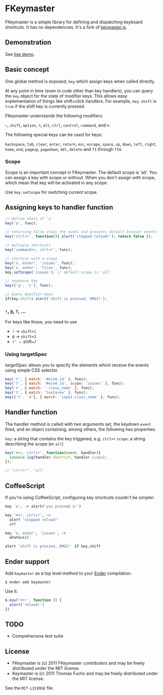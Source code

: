 # FKeymaster

FKeymaster is a simple library for defining and dispatching keyboard shortcuts. It has no dependencies. It's a fork of [keymaster.js][original].

[original]: https://github.com/madrobby/keymaster

## Demonstration

See [live demo][demo].

[demo]: http://fkeymaster.github.com/fkeymaster/

## Basic concept

One global method is exposed, `key` which assign keys when called directly.

At any point in time (even in code other than key handlers),
you can query the `key` object for the state of modifier keys. This
allows easy implementation of things like shift+click handlers. For example,
`key.shift` is `true` if the shift key is currently pressed.

FKeymaster understands the following modifiers:

`⇧`, `shift`, `option`, `⌥`, `alt`, `ctrl`, `control`, `command`, and `⌘`.

The following special keys can be used for keys:

`backspace`, `tab`, `clear`, `enter`, `return`, `esc`, `escape`, `space`,
`up`, `down`, `left`, `right`, `home`, `end`, `pageup`, `pagedown`, `del`, `delete`
and `f1` through `f19`.

### Scope

Scope is an important concept in FKeymaster. The default scope is 'all'. You can assign a key with scope or without. When you don't assign with scope, which mean that key will be activated in any scope.

Use `key.setScope` for switching current scope.

## Assigning keys to handler function

```javascript
// define short of 'a'
key('a', func);

// returning false stops the event and prevents default browser events
key('ctrl+r', function(){ alert('stopped reload!'); return false });

// multiple shortcuts
key('command+r, ctrl+r', func);

// shortcut with a scope
key('o, enter', 'issues', func);
key('o, enter', 'files', func);
key.setScope('issues'); // default scope is 'all'

// sequence key
key(['g', 's'], func);

// query modifier keys
if(key.shift) alert('shift is pressed, OMGZ!');
```

### `!`, `@`, `?`, ...

For keys like those, you need to use

 * `!` → `shift+1`
 * `@` → `shift+2`
 * `?' → `shift+/`

### Using targetSpec

*targetSpec* allows you to specify the elements which receive the events using simple CSS selector.

```js
key('t', { match: '#elem_id' }, func);
key('t', { match: '#elem_id', scope: 'issues' }, func);
key('t', { match: '.class_name' }, func);
key('t', { match: 'textarea' }, func);
key(['t', 'd'], { match: 'input.class_name' }, func);
```

## Handler function

The handler method is called with two arguments set, the keydown `event` fired, and
an object containing, among others, the following two properties:

`key`: a string that contains the key triggered, e.g. `ctrl+r`
`scope`: a string describing the scope (or `all`)

```javascript
key('⌘+r, ctrl+r', function(event, handler){
  console.log(handler.shortcut, handler.scope);
});

// "ctrl+r", "all"
```

## CoffeeScript

If you're using CoffeeScript, configuring key shortcuts couldn't be simpler:

```coffeescript
key 'a', -> alert('you pressed a!')

key '⌘+r, ctrl+r', ->
  alert 'stopped reload!'
  off

key 'o, enter', 'issues', ->
  whatevs()

alert 'shift is pressed, OMGZ!' if key.shift
```

## Ender support

Add `keymaster` as a top level method to your [Ender](http://ender.no.de) compilation.

    $ ender add keymaster

Use it:

``` js
$.key('⌘+r', function () {
  alert('reload!')
})
```

## TODO

* Comprehensive test suite

## License

* FKeymaster is (c) 2011 FKeymaster contributers and may be freely distributed under the MIT license.
* Keymaster is (c) 2011 Thomas Fuchs and may be freely distributed under the MIT license.

See the `MIT-LICENSE` file.
